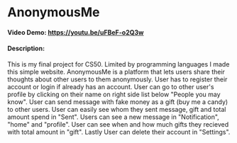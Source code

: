 # AnonymousMe
#### Video Demo:  <https://youtu.be/uFBeF-o2Q3w>
#### Description:
This is my final project for CS50. Limited by programming languages I made this simple website.
AnonymousMe is a platform that lets users share their thoughts about other users to them anonymously. User has to register their account or login if already has an account.
User can  go to other user's profile by clicking on their name on right side list below "People you may know". User can send message with fake money as a gift (buy me a candy) to other users.
User can easily see whom they sent message, gift and total amount spend in "Sent". Users can see a new message in "Notification", "home" and "profile". User can see when and how much gifts
they recieved with total amount in "gift". Lastly User can delete their account in "Settings".
